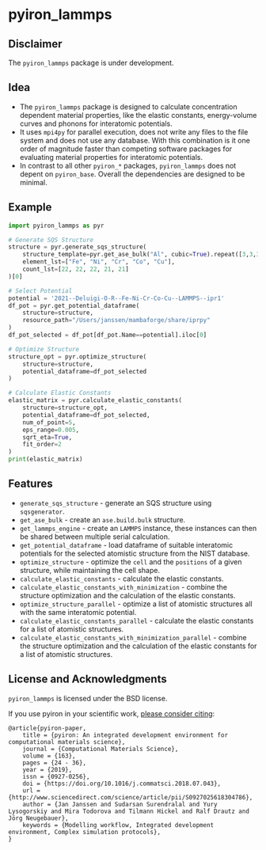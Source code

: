 # pyiron_lammps

## Disclaimer
The `pyiron_lammps` package is under development. 

## Idea
* The `pyiron_lammps` package is designed to calculate concentration dependent material properties, like the elastic constants, energy-volume curves and phonons for interatomic potentials. 
* It uses `mpi4py` for parallel execution, does not write any files to the file system and does not use any database. With this combination is it one order of magnitude faster than competing software packages for evaluating material properties for interatomic potentials. 
* In contrast to all other `pyiron_*` packages, `pyiron_lammps` does not depent on `pyiron_base`. Overall the dependencies are designed to be minimal. 

## Example
```python
import pyiron_lammps as pyr

# Generate SQS Structure
structure = pyr.generate_sqs_structure(
    structure_template=pyr.get_ase_bulk("Al", cubic=True).repeat([3,3,3]), 
    element_lst=["Fe", "Ni", "Cr", "Co", "Cu"], 
    count_lst=[22, 22, 22, 21, 21]
)[0]

# Select Potential
potential = '2021--Deluigi-O-R--Fe-Ni-Cr-Co-Cu--LAMMPS--ipr1'
df_pot = pyr.get_potential_dataframe(
    structure=structure, 
    resource_path="/Users/janssen/mambaforge/share/iprpy"
)
df_pot_selected = df_pot[df_pot.Name==potential].iloc[0]

# Optimize Structure
structure_opt = pyr.optimize_structure(
    structure=structure, 
    potential_dataframe=df_pot_selected
)

# Calculate Elastic Constants
elastic_matrix = pyr.calculate_elastic_constants(
    structure=structure_opt, 
    potential_dataframe=df_pot_selected, 
    num_of_point=5, 
    eps_range=0.005, 
    sqrt_eta=True, 
    fit_order=2
)
print(elastic_matrix)
```

## Features
* `generate_sqs_structure` - generate an SQS structure using `sqsgenerator`.
* `get_ase_bulk` - create an `ase.build.bulk` structure.
* `get_lammps_engine` - create an `LAMMPS` instance, these instances can then be shared between multiple serial calculation.
* `get_potential_dataframe` - load dataframe of suitable interatomic potentials for the selected atomistic structure from the NIST database.
* `optimize_structure` - optimize the `cell` and the `positions` of a given structure, while maintaining the cell shape.
* `calculate_elastic_constants` - calculate the elastic constants.
* `calculate_elastic_constants_with_minimization` - combine the structure optimization and the calculation of the elastic constants.
* `optimize_structure_parallel` - optimize a list of atomistic structures all with the same interatomic potential. 
* `calculate_elastic_constants_parallel` - calculate the elastic constants for a list of atomistic structures. 
* `calculate_elastic_constants_with_minimization_parallel` - combine the structure optimization and the calculation of the elastic constants for a list of atomistic structures. 

## License and Acknowledgments
`pyiron_lammps` is licensed under the BSD license.

If you use pyiron in your scientific work, [please consider citing](http://www.sciencedirect.com/science/article/pii/S0927025618304786):

```
@article{pyiron-paper,
    title = {pyiron: An integrated development environment for computational materials science},
    journal = {Computational Materials Science},
    volume = {163},
    pages = {24 - 36},
    year = {2019},
    issn = {0927-0256},
    doi = {https://doi.org/10.1016/j.commatsci.2018.07.043},
    url = {http://www.sciencedirect.com/science/article/pii/S0927025618304786},
    author = {Jan Janssen and Sudarsan Surendralal and Yury Lysogorskiy and Mira Todorova and Tilmann Hickel and Ralf Drautz and Jörg Neugebauer},
    keywords = {Modelling workflow, Integrated development environment, Complex simulation protocols},
}
```
